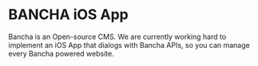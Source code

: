 # BANCHA iOS App

Bancha is an Open-source CMS. We are currently working hard to implement an iOS App that dialogs with Bancha APIs, so you can manage every Bancha powered website.